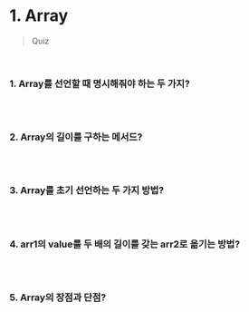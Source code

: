 # 1. Array

> Quiz

<br>

### 1. Array를 선언할 때 명시해줘야 하는 두 가지?

```
```

<br>

### 2. Array의 길이를 구하는 메서드?

```java

```

<br>

### 3. Array를 초기 선언하는 두 가지 방법?

```java
```

<br>

### 4. arr1의 value를 두 배의 길이를 갖는 arr2로 옮기는 방법?

```java
```

<br>

### 5. Array의 장점과 단점?

```java
```

